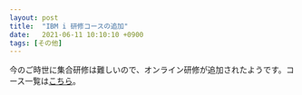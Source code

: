 ```yaml
---
layout: post
title:  "IBM i 研修コースの追加"
date:   2021-06-11 10:10:10 +0900
tags: [その他]
---
```

今のご時世に集合研修は難しいので、オンライン研修が追加されたようです。コース一覧は[こちら](https://www.i-learning.jp/service/it/iseries.html?xadid=6)。

